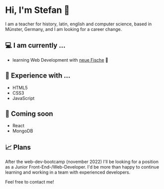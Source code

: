 # Hi, I'm Stefan  :wave:

I am a teacher for history, latin, english and computer science, based in Münster, Germany, and I am looking for a career change. 

## 💻 I am currently ...
- learning Web Development with [neue Fische](https://www.neuefische.de/)  🐧

## 💬 Experience with ...
- HTML5
- CSS3
- JavaScript

## 🧠 Coming soon
- React
- MongoDB

## 📈 Plans
After the web-dev-bootcamp (november 2022) I'll be looking for a position as a Junior Front-End-/Web-Developer. I'd be more than happy to continue learning and working in a team with experienced developers. 

Feel free to contact me!
